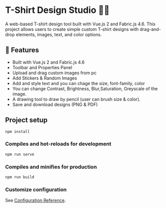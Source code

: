 # T-Shirt Design Studio 🎨👕

A web-based T-shirt design tool built with Vue.js 2 and Fabric.js 4.6. This project allows users to create simple custom T-shirt designs with drag-and-drop elements, images, text, and color options.

## 🚀 Features

- Built with Vue.js 2 and Fabric.js 4.6
- Toolbar and Properties Panel
- Upload and drag custom images from pc
- Add Stickers & Random Images
- Add and style text and you can chage the size, font-family, color
- You can change Contrast, Brightness, Blur,Saturation, Greyscale of the image.
- A drawing tool to draw by pencil (user can brush size & color).
- Save and download designs (PNG & PDF)


## Project setup
```
npm install
```

### Compiles and hot-reloads for development
```
npm run serve
```

### Compiles and minifies for production
```
npm run build
```

### Customize configuration
See [Configuration Reference](https://cli.vuejs.org/config/).
